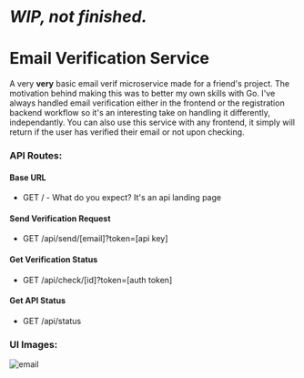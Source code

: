 # _WIP, not finished._

# Email Verification Service

A very **very** basic email verif microservice made for a friend's project. The motivation behind making this was to better my own skills with Go. I've always handled email verification either in the frontend or the registration backend workflow so it's an interesting take on handling it differently, independantly. You can also use this service with any frontend, it simply will return if the user has verified their email or not upon checking.

### API Routes:

#### Base URL

- GET / - What do you expect? It's an api landing page

#### Send Verification Request

- GET /api/send/[email]?token=[api key]

#### Get Verification Status

- GET /api/check/[id]?token=[auth token]

#### Get API Status

- GET /api/status

### UI Images:

![email](https://i.imgur.com/KwGKnad.png)
